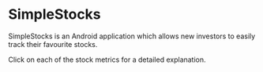# SimpleStocks

SimpleStocks is an Android application which allows new investors to easily track their favourite stocks.

Click on each of the stock metrics for a detailed explanation.
